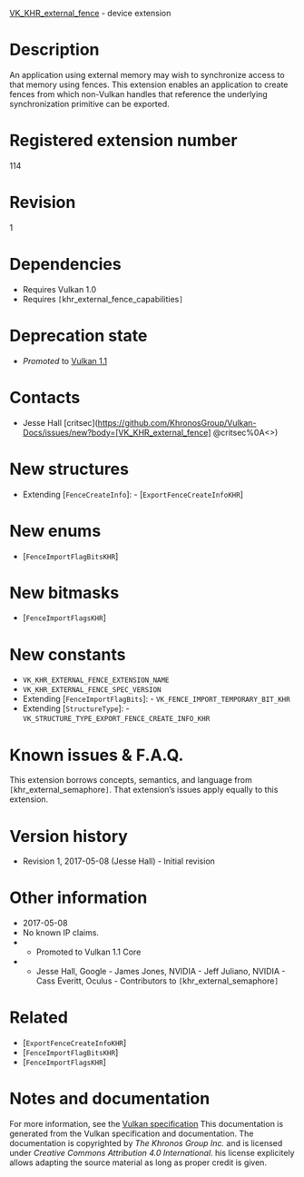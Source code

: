 [VK_KHR_external_fence](https://www.khronos.org/registry/vulkan/specs/1.3-extensions/man/html/VK_KHR_external_fence.html) - device extension

# Description
An application using external memory may wish to synchronize access to that
memory using fences.
This extension enables an application to create fences from which non-Vulkan
handles that reference the underlying synchronization primitive can be
exported.

# Registered extension number
114

# Revision
1

# Dependencies
- Requires Vulkan 1.0
- Requires `[`khr_external_fence_capabilities`]`

# Deprecation state
- *Promoted* to [Vulkan 1.1](https://www.khronos.org/registry/vulkan/specs/1.3-extensions/html/vkspec.html#versions-1.1-promotions)

# Contacts
- Jesse Hall [critsec](https://github.com/KhronosGroup/Vulkan-Docs/issues/new?body=[VK_KHR_external_fence] @critsec%0A<<Here describe the issue or question you have about the VK_KHR_external_fence extension>>)

# New structures
- Extending [`FenceCreateInfo`]:  - [`ExportFenceCreateInfoKHR`]

# New enums
- [`FenceImportFlagBitsKHR`]

# New bitmasks
- [`FenceImportFlagsKHR`]

# New constants
- `VK_KHR_EXTERNAL_FENCE_EXTENSION_NAME`
- `VK_KHR_EXTERNAL_FENCE_SPEC_VERSION`
- Extending [`FenceImportFlagBits`]:  - `VK_FENCE_IMPORT_TEMPORARY_BIT_KHR` 
- Extending [`StructureType`]:  - `VK_STRUCTURE_TYPE_EXPORT_FENCE_CREATE_INFO_KHR`

# Known issues & F.A.Q.
This extension borrows concepts, semantics, and language from
`[`khr_external_semaphore`]`.
That extension’s issues apply equally to this extension.

# Version history
- Revision 1, 2017-05-08 (Jesse Hall)  - Initial revision

# Other information
* 2017-05-08
* No known IP claims.
*   - Promoted to Vulkan 1.1 Core 
*   - Jesse Hall, Google  - James Jones, NVIDIA  - Jeff Juliano, NVIDIA  - Cass Everitt, Oculus  - Contributors to `[`khr_external_semaphore`]`

# Related
- [`ExportFenceCreateInfoKHR`]
- [`FenceImportFlagBitsKHR`]
- [`FenceImportFlagsKHR`]

# Notes and documentation
For more information, see the [Vulkan specification](https://www.khronos.org/registry/vulkan/specs/1.3-extensions/html/vkspec.html)
This documentation is generated from the Vulkan specification and documentation.
The documentation is copyrighted by *The Khronos Group Inc.* and is licensed under *Creative Commons Attribution 4.0 International*.
his license explicitely allows adapting the source material as long as proper credit is given.
        